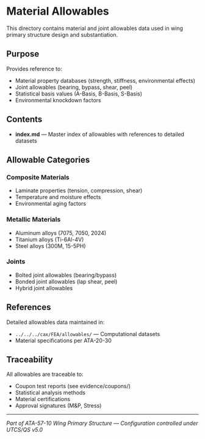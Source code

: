 # Material Allowables

This directory contains material and joint allowables data used in wing primary structure design and substantiation.

## Purpose

Provides reference to:
- Material property databases (strength, stiffness, environmental effects)
- Joint allowables (bearing, bypass, shear, peel)
- Statistical basis values (A-Basis, B-Basis, S-Basis)
- Environmental knockdown factors

## Contents

- **index.md** — Master index of allowables with references to detailed datasets

## Allowable Categories

### Composite Materials
- Laminate properties (tension, compression, shear)
- Temperature and moisture effects
- Environmental aging factors

### Metallic Materials
- Aluminum alloys (7075, 7050, 2024)
- Titanium alloys (Ti-6Al-4V)
- Steel alloys (300M, 15-5PH)

### Joints
- Bolted joint allowables (bearing/bypass)
- Bonded joint allowables (lap shear, peel)
- Hybrid joint allowables

## References

Detailed allowables data maintained in:
- `../../../cax/FEA/allowables/` — Computational datasets
- Material specifications per ATA-20-30

## Traceability

All allowables are traceable to:
- Coupon test reports (see evidence/coupons/)
- Statistical analysis methods
- Material certifications
- Approval signatures (M&P, Stress)

---

*Part of ATA-57-10 Wing Primary Structure — Configuration controlled under UTCS/QS v5.0*

